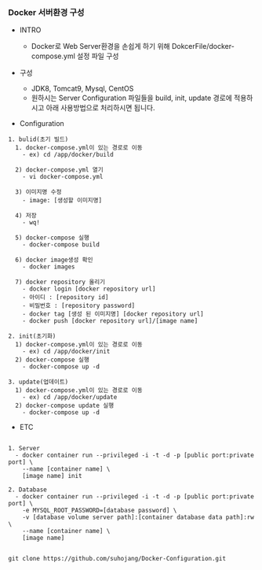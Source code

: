 ### Docker 서버환경 구성

+ INTRO
  + Docker로 Web Server환경을 손쉽게 하기 위해 DokcerFile/docker-compose.yml 설정 파일 구성

+ 구성
  + JDK8, Tomcat9, Mysql, CentOS
  + 원하시는 Server Configuration 파일들을 build, init, update 경로에 적용하시고 아래 사용방법으로 처리하시면 됩니다.

+ Configuration
```
1. bulid(초기 빌드)
  1. docker-compose.yml이 있는 경로로 이동
    - ex) cd /app/docker/build
  
  2) docker-compose.yml 열기
    - vi docker-compose.yml

  3) 이미지명 수정
    - image: [생성할 이미지명]
  
  4) 저장
    - wq!  
    
  5) docker-compose 실행
    - docker-compose build
  
  6) docker image생성 확인
    - docker images
  
  7) docker repository 올리기
    - docker login [docker repository url]
    - 아이디 : [repository id]
    - 비밀번호 : [repository password]
    - docker tag [생성 된 이미지명] [docker repository url]
    - docker push [docker repository url]/[image name]

2. init(초기화)
  1) docker-compose.yml이 있는 경로로 이동
    - ex) cd /app/docker/init
  2) docker-compose 실행
    - docker-compose up -d

3. update(업데이트)
  1) docker-compose.yml이 있는 경로로 이동
    - ex) cd /app/docker/update
  2) docker-compose update 실행
    - docker-compose up -d
```

+ ETC
```

1. Server
  - docker container run --privileged -i -t -d -p [public port:private port] \
    --name [container name] \
    [image name] init

2. Database
  - docker container run --privileged -i -t -d -p [public port:private port] \ 
    -e MYSQL_ROOT_PASSWORD=[database password] \
    -v [database volume server path]:[container database data path]:rw \
    --name [container name] \
    [image name]
    
```


```
git clone https://github.com/suhojang/Docker-Configuration.git
```
